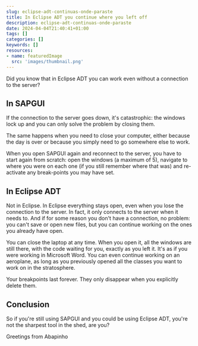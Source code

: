 ```yaml
---
slug: eclipse-adt-continuas-onde-paraste
title: In Eclipse ADT you continue where you left off
description: eclipse-adt-continuas-onde-paraste
date: 2024-04-04T21:40:41+01:00
tags: []
categories: []
keywords: []
resources:
- name: featuredImage
  src: 'images/thumbnail.png'
---
```


Did you know that in Eclipse ADT you can work even without a connection to the server?

<!--more-->

## In SAPGUI

If the connection to the server goes down, it's catastrophic: the windows lock up and you can only solve the problem by closing them.

The same happens when you need to close your computer, either because the day is over or because you simply need to go somewhere else to work.

When you open SAPGUI again and reconnect to the server, you have to start again from scratch: open the windows (a maximum of 5), navigate to where you were on each one (if you still remember where that was) and re-activate any break-points you may have set.

## In Eclipse ADT

Not in Eclipse. In Eclipse everything stays open, even when you lose the connection to the server. In fact, it only connects to the server when it needs to. And if for some reason you don't have a connection, no problem: you can't save or open new files, but you can continue working on the ones you already have open.

You can close the laptop at any time. When you open it, all the windows are still there, with the code waiting for you, exactly as you left it. It's as if you were working in Microsoft Word. You can even continue working on an aeroplane, as long as you previously opened all the classes you want to work on in the stratosphere.

Your breakpoints last forever. They only disappear when you explicitly delete them.

## Conclusion

So if you're still using SAPGUI and you could be using Eclipse ADT, you're not the sharpest tool in the shed, are you?

Greetings from Abapinho
